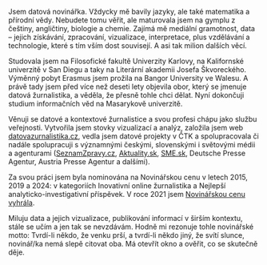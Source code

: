 Jsem datová novinářka. Vždycky mě bavily jazyky, ale také matematika a přírodní vědy. Nebudete tomu
věřit, ale maturovala jsem na gymplu z češtiny, angličtiny, biologie a chemie. Zajímá mě mediální
gramotnost, data – jejich získávání, zpracování, vizualizace, interpretace, plus vzdělávání a technologie,
které s tím vším dost souvisejí. A asi tak milion dalších věcí.

Studovala jsem na Filosofické fakultě Univerzity Karlovy, na Kalifornské univerzitě v San Diegu a taky na
Literární akademii Josefa Škvoreckého. Výměnný pobyt Erasmus jsem prožila na Bangor University ve
Walesu. A právě tady jsem před více než deseti lety objevila obor, který se jmenuje datová žurnalistika, a
věděla, že přesně tohle chci dělat. Nyní dokončuji studium informačních věd na Masarykově univerzitě.

Věnuji se datové a kontextové žurnalistice a svou profesi chápu jako službu veřejnosti. Vytvořila jsem
stovky vizualizací a analýz, založila jsem web [datovazurnalistika.cz](https://www.datovazurnalistika.cz/), vedla jsem datové projekty v ČTK a
spolupracovala či nadále spolupracuji s významnými českými, slovenskými i světovými médii a
agenturami ([SeznamZpravy.cz](https://www.seznamzpravy.cz/autor/katerina-mahdalova-815), [Aktuality.sk](https://www.aktuality.sk/autor/katerina-mahdalova/), [SME.sk](https://www.sme.sk/aut/5432/michal-skop), Deutsche Presse Agentur, Austria Presse Agentur a
dalšími).

Za svou práci jsem byla nominována na Novinářskou cenu v letech 2015, 2019 a 2024: v kategoriích
Inovativní online žurnalistika a Nejlepší analyticko-investigativní příspěvek. V roce 2021 jsem
[Novinářskou cenu vyhrála](https://osf.cz/2021/06/18/soutez-novinarska-cena-2020-zna-sve-viteze/).

Miluju data a jejich vizualizace, publikování informací v širším kontextu, stále se učím a jen tak se
nevzdávám. Hodně mi rezonuje tohle novinářské motto: Tvrdí-li někdo, že venku prší, a tvrdí-li někdo
jiný, že svítí slunce, novinář/ka nemá slepě citovat oba. Má otevřít okno a ověřit, co se skutečně děje.
